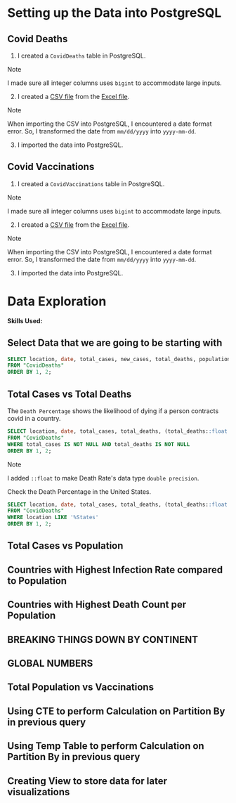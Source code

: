 # Setting up the Data into PostgreSQL

## Covid Deaths
1. I created a ```CovidDeaths``` table in PostgreSQL.

> [!NOTE]
> I made sure all integer columns uses ```bigint``` to accommodate large inputs.

2. I created a [CSV file](/datasets/covid_deaths.csv) from the [Excel file](/datasets/covid_deaths.xlsx).

> [!NOTE]
> When importing the CSV into PostgreSQL, I encountered a date format error. So, I transformed the date from ```mm/dd/yyyy``` into ```yyyy-mm-dd```.

3. I imported the data into PostgreSQL.

## Covid Vaccinations
1. I created a ```CovidVaccinations``` table in PostgreSQL.

> [!NOTE]
> I made sure all integer columns uses ```bigint``` to accommodate large inputs.

2. I created a [CSV file](/datasets/covid_vaccinations.csv) from the [Excel file](/datasets/covid_vaccinations.xlsx).

> [!NOTE]
> When importing the CSV into PostgreSQL, I encountered a date format error. So, I transformed the date from ```mm/dd/yyyy``` into ```yyyy-mm-dd```.

3. I imported the data into PostgreSQL.

# Data Exploration
**Skills Used:**



## Select Data that we are going to be starting with
```sql
SELECT location, date, total_cases, new_cases, total_deaths, population
FROM "CovidDeaths"
ORDER BY 1, 2;
```

## Total Cases vs Total Deaths
The ```Death Percentage``` shows the likelihood of dying if a person contracts covid in a country.

```sql
SELECT location, date, total_cases, total_deaths, (total_deaths::float / total_cases::float) * 100 AS "Death Percentage" 
FROM "CovidDeaths"
WHERE total_cases IS NOT NULL AND total_deaths IS NOT NULL
ORDER BY 1, 2;
```
> [!NOTE]
> I added ```::float``` to make Death Rate's data type ```double precision```.

Check the Death Percentage in the United States.
```sql
SELECT location, date, total_cases, total_deaths, (total_deaths::float / total_cases::float) * 100 AS "Death Percentage" 
FROM "CovidDeaths"
WHERE location LIKE '%States'
ORDER BY 1, 2;
```

## Total Cases vs Population


## Countries with Highest Infection Rate compared to Population


## Countries with Highest Death Count per Population


## BREAKING THINGS DOWN BY CONTINENT


## GLOBAL NUMBERS


## Total Population vs Vaccinations

## Using CTE to perform Calculation on Partition By in previous query


## Using Temp Table to perform Calculation on Partition By in previous query

## Creating View to store data for later visualizations
